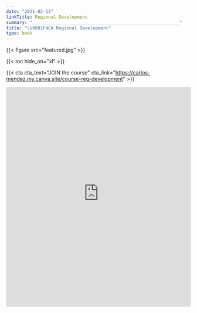 ```yaml
---
date: "2021-02-13"
linkTitle: Regional Development
summary: "________________________________________________________"
title: "\U0001F4CA Regional Development"
type: book
---
```


{{< figure src="featured.jpg" >}}

{{< toc hide_on="xl" >}}

{{< cta cta_text="JOIN the course" cta_link="https://carlos-mendez.my.canva.site/course-reg-development" >}}



<iframe height="600" width="100%" frameborder="no" src="https://carlosmendez777.users.earthengine.app/view/worldviirs-like?height=600"> </iframe>